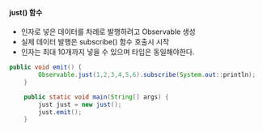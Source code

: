 #### just() 함수

- 인자로 넣은 데이터를 차례로 발행하려고 Observable 생성 
- 실제 데이터 발행은 subscribe() 함수 호출시 시작 
- 인자는 최대 10개까지 넣을 수 있으며 타입은 동일해야한다.

~~~java
public void emit() {
        Observable.just(1,2,3,4,5,6).subscribe(System.out::println);
    }

    public static void main(String[] args) {
        just just = new just();
        just.emit();
    }
~~~


